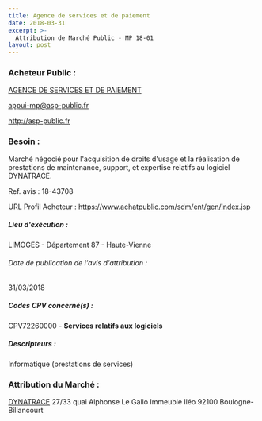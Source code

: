```yaml
---
title: Agence de services et de paiement
date: 2018-03-31
excerpt: >-
  Attribution de Marché Public - MP 18-01
layout: post
---
```


### Acheteur Public : 
<a href="/acheteur-131/siren-130006372"> AGENCE DE SERVICES ET DE PAIEMENT</a><br/>



appui-mp@asp-public.fr


http://asp-public.fr
### Besoin :

Marché négocié pour l'acquisition de droits d'usage et la réalisation de prestations de maintenance, support, et expertise relatifs au logiciel DYNATRACE.

Ref. avis : 18-43708

URL Profil Acheteur : https://www.achatpublic.com/sdm/ent/gen/index.jsp

##### Lieu d'exécution :

LIMOGES - Département 87 - Haute-Vienne

###### Date de publication de l'avis d'attribution : 
31/03/2018

##### Codes CPV concerné(s) :
CPV72260000 - **Services relatifs aux logiciels** <br/>

##### Descripteurs :
Informatique (prestations de services) <br/>

### Attribution du Marché :
<a href="/entreprise-549/siren-342096468"> DYNATRACE</a>    27/33 quai Alphonse Le Gallo Immeuble Iléo 92100 Boulogne-Billancourt <br/>
